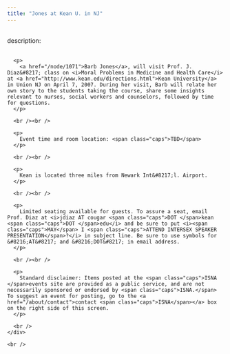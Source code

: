 ```yaml
---
title: "Jones at Kean U. in NJ"
---
```


<div class="flexinode-body flexinode-2">
  <div class="flexinode-textarea-1">
    <div class="form-item">
      <br /> <label>description:</label><br /><br /> 
      
      <p>
        <a href="/node/1071">Barb Jones</a>, will visit Prof. J. Diaz&#8217; class on <i>Moral Problems in Medicine and Health Care</i> at <a href="http://www.kean.edu/directions.html">Kean University</a> in Union NJ on April 7, 2007. During her visit, Barb will relate her own story to the students taking the course, share some insights relevant to nurses, social workers and counselors, followed by time for questions.
      </p>
      
      <br /><br />
      
      <p>
        Event time and room location: <span class="caps">TBD</span>
      </p>
      
      <br /><br />
      
      <p>
        Kean is located three miles from Newark Int&#8217;l. Airport.
      </p>
      
      <br /><br />
      
      <p>
        Limited seating available for guests. To assure a seat, email Prof. Diaz at <i>jdiaz AT cougar <span class="caps">DOT </span>kean <span class="caps">DOT </span>edu</i> and be sure to put <i><span class="caps">MAY</span> I <span class="caps">ATTEND INTERSEX SPEAKER PRESENTATION</span>?</i> in subject line. Be sure to use symbols for &#8216;AT&#8217; and &#8216;DOT&#8217; in email address.
      </p>
      
      <br /><br />
      
      <p>
        Standard disclaimer: Items posted at the <span class="caps">ISNA </span>events site are provided as a public service, and are not necessarily sponsored or endorsed by <span class="caps">ISNA.</span> To suggest an event for posting, go to the <a href="/about/contact">contact <span class="caps">ISNA</span></a> box on the right side of this screen.
      </p>
      
      <br />
    </div>
    
    <br />
  </div>
</div>